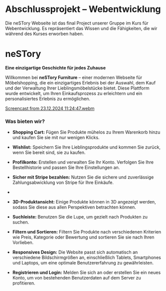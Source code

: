 
# Abschlussprojekt – Webentwicklung
Die neSTory Webseite ist das final Project unserer Gruppe im Kurs für Webentwicklung. Es repräsentiert das Wissen und die Fähigkeiten, die wir während des Kurses erworben haben.
# neSTory
**Eine einzigartige Geschichte für jedes Zuhause**

Willkommen bei **neSTory Furniture** – einer modernen Webseite für Möbelshopping, die ein einzigartiges Erlebnis bei der Auswahl, dem Kauf und der Verwaltung Ihrer Lieblingsmöbelstücke bietet. Diese Plattform wurde entwickelt, um Ihren Einkaufsprozess zu erleichtern und ein personalisiertes Erlebnis zu ermöglichen.

[Screencast from 23.12.2024 11:24:47.webm](https://github.com/user-attachments/assets/5acc3525-163c-4944-b187-e009341efc17)

### Was bieten wir?  
- **Shopping Cart:** Fügen Sie Produkte mühelos zu Ihrem Warenkorb hinzu und kaufen Sie sie mit nur wenigen Klicks.  
- **Wishlist:** Speichern Sie Ihre Lieblingsprodukte und kommen Sie zurück, wenn Sie bereit sind, sie zu kaufen.  
- **Profilkonto:** Erstellen und verwalten Sie Ihr Konto. Verfolgen Sie Ihre Bestellhistorie und passen Sie Ihre Einstellungen an.
- **Sicher mit Stripe bezahlen:** Nutzen Sie die sichere und zuverlässige Zahlungsabwicklung von Stripe für Ihre Einkäufe.

- 
- **3D-Produktansicht:** Einige Produkte können in 3D angezeigt werden, sodass Sie diese aus allen Perspektiven betrachten können.
- **Suchleiste:** Benutzen Sie die Lupe, um gezielt nach Produkten zu suchen.
- **Filtern und Sortieren:** Filtern Sie Produkte nach verschiedenen Kriterien wie Preis, Kategorie oder Bewertung und sortieren Sie sie nach Ihren Vorlieben.
- **Responsives Design:** Die Website passt sich automatisch an verschiedene Bildschirmgrößen an, einschließlich Tablets, Smartphones und Laptops, um eine optimale Benutzererfahrung zu gewährleisten.
- **Registrieren und Login:** Melden Sie sich an oder erstellen Sie ein neues Konto, um von bestehenden Benutzerdaten auf dem Server zu profitieren.  



